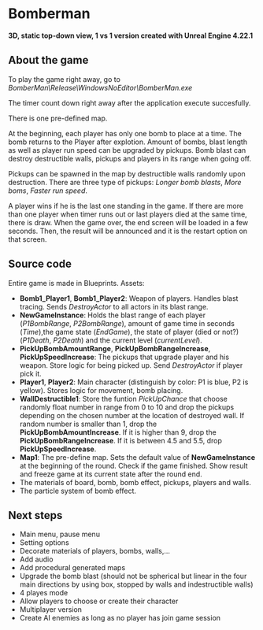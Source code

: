 # Bomberman 

**3D, static top-down view, 1 vs 1 version created with Unreal Engine 4.22.1**

## About the game
 
To play the game right away, go to *BomberMan\Release\WindowsNoEditor\BomberMan.exe*

The timer count down right away after the application execute succesfully.

There is one pre-defined map.

At the beginning, each player has only one bomb to place at a time. The bomb returns to the Player after explotion. Amount of bombs, blast length as well as player run speed can be upgraded by pickups. Bomb blast can destroy destructible walls, pickups and players in its range when going off.

Pickups can be spawned in the map by destructible walls randomly upon destruction. There are three type of pickups: *Longer bomb blasts*, *More boms*, *Faster run speed*.

A player wins if he is the last one standing in the game. If there are more than one player when timer runs out or last players died at the same time, there is draw. When the game over, the end screen will be loaded in a few seconds. Then, the result will be announced and it is the restart option on that screen.


## Source code

Entire game is made in Blueprints.
Assets:
- **Bomb1_Player1**, **Bomb1_Player2**: Weapon of players. Handles blast tracing. Sends *DestroyActor* to all actors in its blast range.
- **NewGameInstance**: Holds the blast range of each player (*P1BombRange*, *P2BombRange*), amount of game time in seconds (*Time*),the game state (*EndGame*), the state of player (died or not?) (*P1Death*, *P2Death*) and the current level (*currentLevel*).
- **PickUpBombAmountRange**, **PickUpBombRangeIncrease**, **PickUpSpeedIncrease**: The pickups that upgrade player and his weapon. Store logic for being picked up. Send *DestroyActor* if player pick it.
- **Player1**, **Player2**: Main character (distinguish by color: P1 is blue, P2 is yellow). Stores logic for movement, bomb placing.
- **WallDestructible1**: Store the funtion *PickUpChance* that choose randomly float number in range from 0 to 10 and drop the pickups depending on the chosen number at the location of destroyed wall. If random number is smaller than 1, drop the **PickUpBombAmountIncrease**. If it is higher than 9, drop the **PickUpBombRangeIncrease**. If it is between 4.5 and 5.5, drop **PickUpSpeedIncrease**.
- **Map1**: The pre-define map. Sets the default value of **NewGameInstance** at the beginning of the round. Check if the game finished. Show result and freeze game at its current state after the round end.
- The materials of board, bomb, bomb effect, pickups, players and walls.
- The particle system of bomb effect.


## Next steps
- Main menu, pause menu
- Setting options
- Decorate materials of players, bombs, walls,...
- Add audio
- Add procedural generated maps
- Upgrade the bomb blast (should not be spherical but linear in the four main directions by using box, stopped by walls and indestructible walls)
- 4 playes mode
- Allow players to choose or create their character
- Multiplayer version
- Create AI enemies as long as no player has join game session


